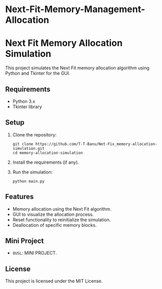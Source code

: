 # Next-Fit-Memory-Management-Allocation
# Next Fit Memory Allocation Simulation

This project simulates the Next Fit memory allocation algorithm using Python and Tkinter for the GUI.

## Requirements

- Python 3.x
- Tkinter library

## Setup

1. Clone the repository:
    ```
    git clone https://github.com/T-T-Banu/Net-Fix_memory-allocation-simulation.git
    cd memory-allocation-simulation
    ```

2. Install the requirements (if any).

3. Run the simulation:
    ```
    python main.py
    ```

## Features

- Memory allocation using the Next Fit algorithm.
- GUI to visualize the allocation process.
- Reset functionality to reinitialize the simulation.
- Deallocation of specific memory blocks.

## Mini Project

- `OUSL`: MINI PROJECT.


## License

This project is licensed under the MIT License.
